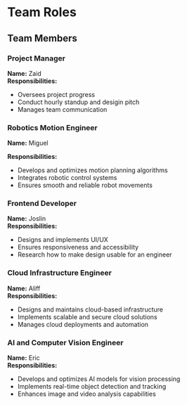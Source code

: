 # Team Roles

## Team Members

### Project Manager
**Name:** Zaid  
**Responsibilities:**
- Oversees project progress
- Conduct hourly standup and desigin pitch
- Manages team communication

### Robotics Motion Engineer
**Name:** Miguel   

**Responsibilities:**
- Develops and optimizes motion planning algorithms
- Integrates robotic control systems
- Ensures smooth and reliable robot movements


### Frontend Developer
**Name:** Joslin  
**Responsibilities:**
- Designs and implements UI/UX
- Ensures responsiveness and accessibility
- Research how to make design usable for an engineer

### Cloud Infrastructure Engineer
**Name:** Aliff  
**Responsibilities:**
- Designs and maintains cloud-based infrastructure
- Implements scalable and secure cloud solutions
- Manages cloud deployments and automation

### AI and Computer Vision Engineer
**Name:** Eric  
**Responsibilities:**
- Develops and optimizes AI models for vision processing
- Implements real-time object detection and tracking
- Enhances image and video analysis capabilities

